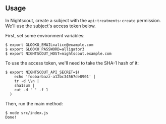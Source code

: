 ## Usage

In Nightscout, create a subject with the `api:treatments:create`
permission.  We'll use the subject's access token below.

First, set some environment variables:

```
$ export GLOOKO_EMAIL=alice@example.com
$ export GLOOKO_PASSWORD=alligator3
$ export NIGHTSCOUT_HOST=nightscout.example.com
```

To use the access token, we'll need to take the SHA-1 hash of it:

```
$ export NIGHTSCOUT_API_SECRET=$(
    echo 'foobarbazz-a12bc34567de8901' |
    tr -d \\n |
    sha1sum |
    cut -d ' ' -f 1
  )
```

Then, run the main method:

```
$ node src/index.js
Done!
```
